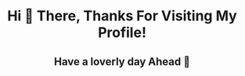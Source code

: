 <h1 align="center">Hi 👋 There, Thanks For Visiting My Profile!</h1>
<h2 align="center">Have a loverly day Ahead 💙</h2>
